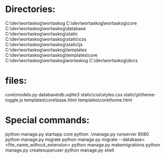 # Directories:
C:\dev\wortaskog\wortaskog
C:\dev\wortaskog\wortaskog\core
C:\dev\wortaskog\wortaskog\database\
C:\dev\wortaskog\wortaskog\static\
C:\dev\wortaskog\wortaskog\static\css
C:\dev\wortaskog\wortaskog\static\js
C:\dev\wortaskog\wortaskog\templates
C:\dev\wortaskog\wortaskog\templates\core
C:\dev\wortaskog\wortaskog\wortaskog
C:\dev\wortaskog\docs


# files:
core\models.py
database\db.sqlite3
static\css\styles.css
static\js\theme-toggle.js
templates\core\base.html
templates\core\home.html


# Special commands:
python manage.py startapp core
python .\manage.py runserver 8080
python manage.py migrate
python manage.py migrate --database=<file_name_without_extension>
python manage.py makemigrations
python manage.py createsuperuser
python manage.py shell
